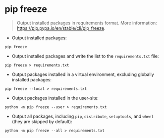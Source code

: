 # pip freeze

> Output installed packages in requirements format.
> More information: <https://pip.pypa.io/en/stable/cli/pip_freeze>.

- Output installed packages:

`pip freeze`

- Output installed packages and write the list to the `requirements.txt` file:

`pip freeze > requirements.txt`

- Output packages installed in a virtual environment, excluding globally installed packages:

`pip freeze --local > requirements.txt`

- Output packages installed in the user-site:

`python -m pip freeze --user > requirements.txt`

- Output all packages, including `pip`, `distribute`, `setuptools`, and `wheel` (they are skipped by default):

`python -m pip freeze --all > requirements.txt`
